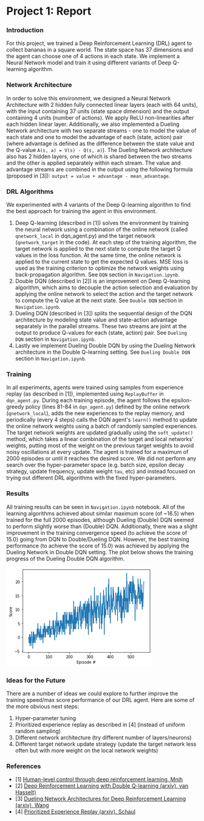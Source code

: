 [//]: # (Image References)

[image1]: dueling_ddqn_training.png "Training Progress"

# Project 1: Report

### Introduction

For this project, we trained a Deep Reinforcement Learning (DRL) agent to collect bananas in a square world.
The state space has 37 dimensions and the agent can choose one of 4 actions in each state.
We implement a Neural Network model and train it using different variants of Deep Q-learning algorithm.

### Network Architecture
In order to solve this environment, we designed a Neural Network Architecture with 2 hidden fully connected linear layers (each with 64 units), with the input containing 37 units (state space dimension) and the output containing 4 units (number of actions). We apply ReLU non-linearities after each hidden linear layer.
Additionally, we also implemented a Dueling Network architecture with two separate streams - one to model the value of each state and one to model the advantage of each (state, action) pair (where advantage is defined as the difference between the state value and the Q-value `A(s, a) = V(s) - Q(s, a)`). The Dueling Network architecture also has 2 hidden layers, one of which is shared between the two streams and the other is applied separately within each stream. The value and advantage streams are combined in the output using the following formula (proposed in [3]):
`output = value + advantage - mean_advantage`.

### DRL Algorithms
We experimented with 4 variants of the Deep Q-learning algorithm to find the best approach for training the agent in this environment.
1. Deep Q-learning (described in [1]) solves the environment by training the neural network using a combination of the online network (called `qnetwork_local` in dqn_agent.py) and the target network (`qnetwork_target` in the code). At each step of the training algorithm, the target network is applied to the next state to compute the target Q values in the loss function. At the same time, the online network is applied to the current state to get the expected Q values. MSE loss is used as the training criterion to optimize the network weights using back-propagation algorithm.
See `DQN` section in `Navigation.ipynb`.
2. Double DQN (described in [2]) is an improvement on Deep Q-learning algorithm, which aims to decouple the action selection and evaluation by applying the online network to select the action and the target network to compute the Q value at the next state.
See `Double DQN` section in `Navigation.ipynb`.
3. Dueling DQN (described in [3]) splits the sequential design of the DQN architecture by modeling state value and state-action advantage separately in the parallel streams. These two streams are joint at the output to produce Q-values for each (state, action) pair.
See `Dueling DQN` section in `Navigation.ipynb`.
4. Lastly we implement Dueling Double DQN by using the Dueling Network architecture in the Double Q-learning setting.
See `Dueling Double DQN` section in `Navigation.ipynb`.

### Training
In all experiments, agents were trained using samples from experience replay (as described in [1]), implemented using `ReplayBuffer` in `dqn_agent.py`. During each training episode, the agent follows the epsilon-greedy policy (lines 81-84 in `dqn_agent.py`) defined by the online network (`qnetwork_local`), adds the new experiences to the replay memory, and periodically (every 4 steps) calls the DQN agent's `learn()` method to update the online network weights using a batch of randomly sampled experiences. The target network weights are updated gradually using the `soft_update()` method, which takes a linear combination of the target and local networks' weights, putting most of the weight on the previous target weights to avoid noisy oscillations at every update.
The agent is trained for a maximum of 2000 episodes or until it reaches the desired score.
We did not perform any search over the hyper-parameter space (e.g. batch size, epsilon decay strategy, update frequency, update weight `tau`, etc) and instead focused on trying out different DRL algorithms with the fixed hyper-parameters.

### Results

All training results can be seen in `Navigation.ipynb` notebook.
All of the learning algorithms achieved about similar maximum score (of ~16.5) when trained for the full 2000 episodes, although Dueling (Double) DQN seemed to perform slightly worse than (Double) DQN.
Additionally, there was a slight improvement in the training convergence speed (to achieve the score of 15.0) going from DQN to Double/Dueling DQN. However, the best training performance (to achieve the score of 15.0) was achieved by applying the Dueling Network in Double DQN setting. The plot below shows the training progress of the Dueling Double DQN algorithm.

![Training Progress][image1]

### Ideas for the Future

There are a number of ideas we could explore to further improve the training speed/max score performance of our DRL agent. Here are some of the more obvious next steps:
1. Hyper-parameter tuning
2. Prioritized experience replay as described in [4] (instead of uniform random sampling)
3. Different network architecture (try different number of layers/neurons)
4. Different target network update strategy (update the target network less often but with more weight on the local network weights)

### References

* [1] [Human-level control through deep reinforcement learning, Mnih](https://web.stanford.edu/class/psych209/Readings/MnihEtAlHassibis15NatureControlDeepRL.pdf)
* [2] [Deep Reinforcement Learning with Double Q-learning (arxiv), van Hasselt)](https://arxiv.org/abs/1509.06461)
* [3] [Dueling Network Architectures for Deep Reinforcement Learning (arxiv), Wang](https://arxiv.org/abs/1511.06581)
* [4] [Prioritized Experience Replay (arxiv), Schaul](https://arxiv.org/abs/1511.05952)
